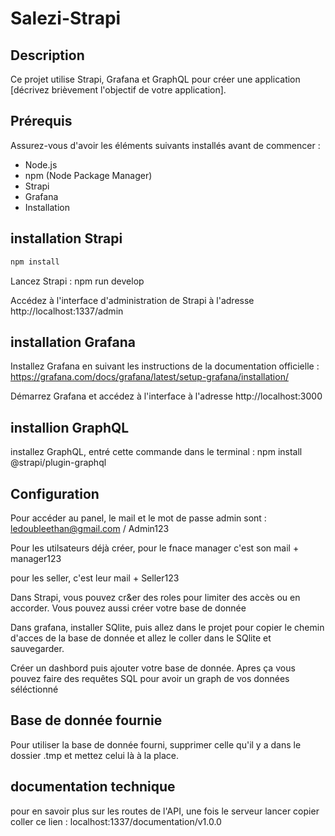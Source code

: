 # Salezi-Strapi



## Description

Ce projet utilise Strapi, Grafana et GraphQL pour créer une application [décrivez brièvement l'objectif de votre application].



## Prérequis

Assurez-vous d'avoir les éléments suivants installés avant de commencer :

- Node.js
- npm (Node Package Manager)
- Strapi
- Grafana
- Installation



## installation Strapi

```sh
npm install
```

Lancez Strapi : npm run develop 

Accédez à l'interface d'administration de Strapi à l'adresse http://localhost:1337/admin



## installation Grafana

Installez Grafana en suivant les instructions de la documentation officielle : https://grafana.com/docs/grafana/latest/setup-grafana/installation/

Démarrez Grafana et accédez à l'interface à l'adresse http://localhost:3000



## installion GraphQL

installez GraphQL, entré cette commande dans le terminal : npm install @strapi/plugin-graphql    



## Configuration

Pour accéder au panel, le mail et le mot de passe admin sont : ledoubleethan@gmail.com     /      Admin123

Pour les utilsateurs déjà créer, pour le fnace manager c'est son mail + manager123

pour les seller, c'est leur mail + Seller123

Dans Strapi, vous pouvez cr&er des roles pour limiter des accès ou en accorder. Vous pouvez aussi créer votre base de donnée



Dans grafana, installer SQlite, puis allez dans le projet pour copier le chemin d'acces de la base de donnée et allez le coller dans le SQlite et sauvegarder.


Créer un dashbord puis ajouter votre base de donnée. Apres ça vous pouvez faire des requêtes SQL pour avoir un graph de vos données séléctionné


## Base de donnée fournie

Pour utiliser la base de donnée fourni, supprimer celle qu'il y a dans le dossier .tmp et mettez celui là à la place.


## documentation technique

pour en savoir plus sur les routes de l'API, une fois le  serveur lancer copier coller ce lien : localhost:1337/documentation/v1.0.0

